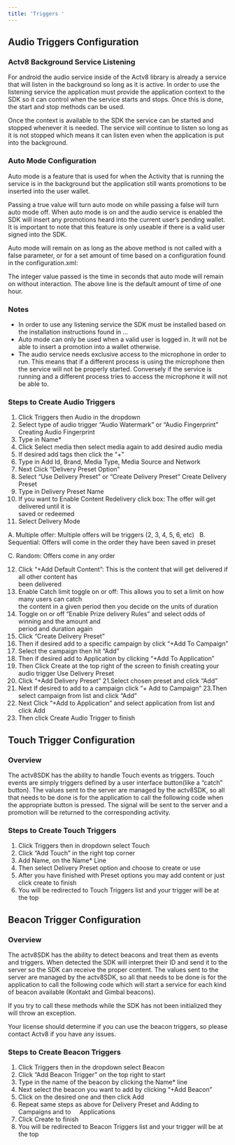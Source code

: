 ```yaml
---
title: 'Triggers '
---
```

## Audio Triggers Configuration 

### Actv8 Background Service Listening

For android the audio service inside of the Actv8 library is already a service that will listen in the background so long as it is active.  In order to use the listening service the application must provide the application context to the SDK so it can control when the service starts and stops.
Once this is done, the start and stop methods can be used.


Once the context is available to the SDK the service can be started and stopped whenever it is needed.  The service will continue to listen so long as it is not stopped which means it can listen even when the application is put into the background.  


### Auto Mode Configuration

Auto mode is a feature that is used for when the Activity that is running the service is in the background but the application still wants promotions to be inserted into the user wallet.  


Passing a true value will turn auto mode on while passing a false will turn auto mode off.  When auto mode is on and the audio service is enabled the SDK will insert any promotions heard into the current user’s pending wallet.  It is important to note that this feature is only useable if there is a valid user signed into the SDK.

Auto mode will remain on as long as the above method is not called with a false parameter, or for a set amount of time based on a configuration found in the configuration.xml:


The integer value passed is the time in seconds that auto mode will remain on without interaction.  The above line is the default amount of time of one hour.

###  Notes

* In order to use any listening service the SDK must be installed based on the installation instructions found in …
* Auto mode can only be used when a valid user is logged in.  It will not be able to insert a promotion into a wallet otherwise.
* The audio service needs exclusive access to the microphone in order to run.  This means that if a different process is using the microphone then the service will not be properly started.  Conversely if the service is running and a different process tries to access the microphone it will not be able to.

### Steps to Create Audio Triggers
1. Click Triggers then Audio in the dropdown
2. Select type of audio trigger “Audio Watermark” or “Audio Fingerprint”
 Creating Audio Fingerprint
3. Type in Name*
4. Click Select media then select media again to add desired audio media
5. If desired add tags then click the “+”
6. Type in Add Id, Brand, Media Type, Media Source and Network
7. Next Click “Delivery Preset Option”
8. Select  “Use Delivery Preset” or “Create Delivery Preset”
 Create Delivery Preset
9. Type in Delivery Preset Name
10. If you want to Enable Content Redelivery click box: The offer will get delivered until it is     
 saved or redeemed
11. Select Delivery Mode

A.	Multiple offer: Multiple offers will be triggers (2, 3, 4, 5, 6, etc)
  
B.	Sequential: Offers will come in the order they have been saved in preset 

C.	Random: Offers come in any order  

12. Click “+Add Default Content”: This is the content that will get delivered if all other content has   
  been delivered
13.  Enable Catch limit toggle on or off: This allows you to set a limit on how many users can catch              
  the content in a given period then you decide on the units of duration
14. Toggle on or off “Enable Prize delivery Rules” and select odds of winning and the amount and   
  period and duration again
15. Click “Create Delivery Preset”
16. Then if desired add to a specific campaign by click “+Add To Campaign”
17. Select the campaign then hit “Add”
18. Then if desired add to Application by clicking “+Add To Application”
19. Then Click Create at the top right of the screen to finish creating your audio trigger
 Use Delivery Preset
20. Click “+Add Delivery Preset”
21.Select chosen preset and click “Add”  
22. Next If desired to add to a campaign click “+ Add to Campaign”
23.Then select campaign from list and click “Add”
24. Next Click “+Add to Application” and select application from list and click Add
25. Then click Create Audio Trigger to finish

##  Touch Trigger Configuration

### Overview


The actv8SDK has the ability to handle Touch events as triggers. Touch events are simply triggers defined by a user interface button(like a “catch” button). The values sent to the server are managed by the actv8SDK, so all that needs to be done is for the application to call the following code when the appropriate button is pressed. The signal will be sent to the server and a promotion will be returned to the corresponding activity.

### Steps to Create Touch Triggers 
1. Click Triggers then in dropdown select Touch 
2. Click “Add Touch” in the right top corner 
3. Add Name, on the Name* Line 
4. Then select Delivery Preset option and choose to create or use
5. After you have finished with Preset options you may add content or just click create to finish
6. You will be redirected to Touch Triggers list and your trigger will be at the top  



##  Beacon Trigger Configuration

###  Overview

The actv8SDK has the ability to detect beacons and treat them as events and triggers. When detected the SDK will interpret their ID and send it to the server so the SDK can receive the proper content. The values sent to the server are managed by the actv8SDK, so all that needs to be done is for the application to call the following code which will start a service for each kind of beacon available (Kontakt and Gimbal beacons).

If you try to call these methods while the SDK has not been initialized they will throw an exception.

Your license should determine if you can use the beacon triggers, so please contact Actv8 if you have any issues.

### Steps to Create Beacon Triggers 

1. Click Triggers then in the dropdown select Beacon 
2. Click “Add Beacon Trigger” on the top right to start 
3. Type in the name of the beacon by clicking the Name* line
4. Next select the beacon you want to add by clicking “+Add Beacon”
5. Click on the desired one and then click Add
6. Repeat same steps as above for Delivery Preset and Adding to Campaigns and to   
  Applications 
7. Click Create to finish 
8. You will be redirected to Beacon Triggers list and your trigger will be at the top


